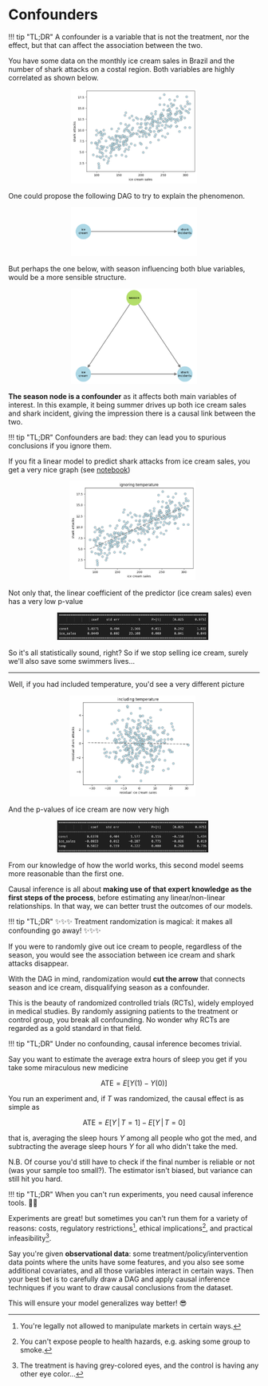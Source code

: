 # **Confounders**

<a id="TLDR-what-a-confounder-is"></a>
!!! tip "TL;DR"
    A confounder is a variable that is not the treatment, nor the effect, but that can affect the association between the two.

You have some data on the monthly ice cream sales in Brazil and the number of shark attacks on a costal region. Both variables are highly correlated as shown below.

<div style="text-align:center;">
  <img src="../imgs/confounders1.png" alt="Fork" width="50%" />
</div>

One could propose the following DAG to try to explain the phenomenon.

<div style="text-align:center;">
  <img src="../imgs/confounders2.png" alt="Fork" width="50%" />
</div>

But perhaps the one below, with season influencing both blue variables, would be a more sensible structure.

<div style="text-align:center;">
  <img src="../imgs/confounders3.png" alt="Fork" width="50%" />
</div>

**The season node is a confounder** as it affects both main variables of interest. In this example, it being summer drives up both ice cream sales and shark incident, giving the impression there is a causal link between the two.

<a id="TLDR-confounders-are-bad"></a>
!!! tip "TL;DR"
    Confounders are bad: they can lead you to spurious conclusions if you ignore them. 

If you fit a linear model to predict shark attacks from ice cream sales, you get a very nice graph (see [notebook](../notebooks/sharks_and_ice_creams.ipynb))

<div style="text-align:center;">
  <img src="../imgs/ice_cream_no_temp.png" alt="ice cream no temp" width="50%" style="display:inline-block; margin-right:1%;" />
</div>

Not only that, the linear coefficient of the predictor (ice cream sales) even has a very low p-value

<div style="text-align:center;">
  <img src="../imgs/ice_cream_no_temp_p_vals.png" alt="ice cream no temp" width="60%" style="display:inline-block; margin-right:1%;" />
</div>

So it's all statistically sound, right? So if we stop selling ice cream, surely we'll also save some swimmers lives...

---

Well, if you had included temperature, you'd see a very different picture

<div style="text-align:center;">
  <img src="../imgs/ice_cream_temp.png" alt="ice cream no temp" width="50%" style="display:inline-block; margin-right:1%;" />
</div>

And the p-values of ice cream are now very high

<div style="text-align:center;">
  <img src="../imgs/ice_cream_temp_p_vals.png" alt="ice cream no temp" width="60%" style="display:inline-block; margin-right:1%;" />
</div>

From our knowledge of how the world works, this second model seems more reasonable than the first one. 

Causal inference is all about **making use of that expert knowledge as the first steps of the process**, before estimating any linear/non-linear relationships. In that way, we can better trust the outcomes of our models.

<a id="TLDR-randomization-magic"></a>
!!! tip "TL;DR"
    :sparkles::sparkles::sparkles: Treatment randomization is magical: it makes all confounding go away! :sparkles::sparkles::sparkles: 

If you were to randomly give out ice cream to people, regardless of the season, you would see the association between ice cream and shark attacks disappear.

With the DAG in mind, randomization would **cut the arrow** that connects season and ice cream, disqualifying season as a confounder.

This is the beauty of randomized controlled trials (RCTs), widely employed in medical studies. By randomly assigning patients to the treatment or control group, you break all confounding. No wonder why RCTs are regarded as a gold standard in that field.

<a id="TLDR-trivial-causal-inference"></a>
!!! tip "TL;DR"
    Under no confounding, causal inference becomes trivial.

Say you want to estimate the average extra hours of sleep you get if you take some miraculous new medicine

$$\text{ATE} = E[Y(1) - Y(0)]$$

You run an experiment and, if $T$ was randomized, the causal effect is as simple as

$$\text{ATE} = E[Y \, | \, T=1] - E[Y \, | \, T=0]$$

that is, averaging the sleep hours $Y$ among all people who got the med, and subtracting the average sleep hours $Y$ for all who didn't take the med.

N.B. Of course you'd still have to check if the final number is reliable or not (was your sample too small?). The estimator isn't biased, but variance can still hit you hard. 

<a id="TLDR-the-need-for-ci-tools"></a>
!!! tip "TL;DR"
    When you can't run experiments, you need causal inference tools. :wrench::hammer:


Experiments are great! but sometimes you can't run them for a variety of reasons: costs, regulatory restrictions[^1], ethical implications[^2], and practical infeasibility[^3].

Say you're given **observational data**: some treatment/policy/intervention data points where the units have some features, and you also see some additional covariates, and all those variables interact in certain ways. Then your best bet is to carefully draw a DAG and apply causal inference techniques if you want to draw causal conclusions from the dataset.

This will ensure your model generalizes way better! :sunglasses:

[^1]: You're legally not allowed to manipulate markets in certain ways.

[^2]: You can't expose people to health hazards, e.g. asking some group to smoke.

[^3]: The treatment is having grey-colored eyes, and the control is having any other eye color...